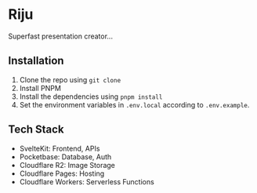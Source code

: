 # Riju

Superfast presentation creator...

## Installation

1. Clone the repo using
   `git clone`
2. Install PNPM
3. Install the dependencies using
   `pnpm install`
4. Set the environment variables in `.env.local` according to `.env.example`.

## Tech Stack

- SvelteKit: Frontend, APIs
- Pocketbase: Database, Auth
- Cloudflare R2: Image Storage
- Cloudflare Pages: Hosting
- Cloudflare Workers: Serverless Functions

